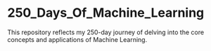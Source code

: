# 250_Days_Of_Machine_Learning
This repository reflects my 250-day journey of delving into the core concepts and applications of Machine Learning.
